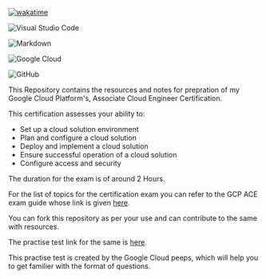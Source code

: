 [![wakatime](https://wakatime.com/badge/user/fb51e98c-3adf-4260-a9c6-172a980deda7/project/ead0d3a3-064d-40fa-a7e8-bf6d593c35f8.svg)](https://wakatime.com/badge/user/fb51e98c-3adf-4260-a9c6-172a980deda7/project/ead0d3a3-064d-40fa-a7e8-bf6d593c35f8)

![Visual Studio Code](https://img.shields.io/badge/Visual%20Studio%20Code-0078d7.svg?style=for-the-badge&logo=visual-studio-code&logoColor=white)

![Markdown](https://img.shields.io/badge/markdown-%23000000.svg?style=for-the-badge&logo=markdown&logoColor=white)

![Google Cloud](https://img.shields.io/badge/GoogleCloud-%234285F4.svg?style=for-the-badge&logo=google-cloud&logoColor=white)

![GitHub](https://img.shields.io/badge/github-%23121011.svg?style=for-the-badge&logo=github&logoColor=white)

This Repository contains the resources and notes for prepration of my Google Cloud Platform's, Associate Cloud Engineer Certification.

This certification assesses your ability to:
* Set up a cloud solution environment
* Plan and configure a cloud solution
* Deploy and implement a cloud solution
* Ensure successful operation of a cloud solution
* Configure access and security

The duration for the exam is of around 2 Hours.

For the list of topics for the certification exam you can refer to the GCP ACE exam guide whose link is given [here](https://cloud.google.com/certification/guides/cloud-engineer).

You can fork this repository as per your use and can contribute to the same with resources.

The practise test link for the same is [here](https://docs.google.com/forms/d/e/1FAIpQLSfexWKtXT2OSFJ-obA4iT3GmzgiOCGvjrT9OfxilWC1yPtmfQ/viewform).

This practise test is created by the Google Cloud peeps, which will help you to get familier with the format of questions. 
